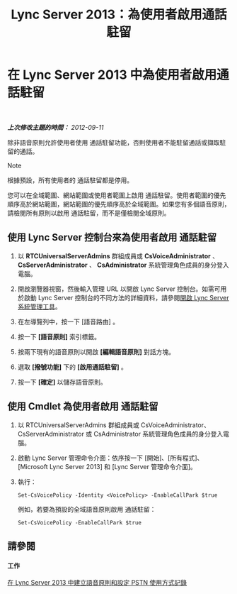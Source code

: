 ﻿---
title: Lync Server 2013：為使用者啟用通話駐留
TOCTitle: 為使用者啟用通話駐留
ms:assetid: 9430763f-3394-467c-9c6d-426bf761604e
ms:mtpsurl: https://technet.microsoft.com/zh-tw/library/Gg398753(v=OCS.15)
ms:contentKeyID: 49291692
ms.date: 08/10/2015
mtps_version: v=OCS.15
ms.translationtype: HT
---

# 在 Lync Server 2013 中為使用者啟用通話駐留

 

_**上次修改主題的時間：** 2012-09-11_

除非語音原則允許使用者使用 通話駐留功能，否則使用者不能駐留通話或擷取駐留的通話。

> [!NOTE]  
> 根據預設，所有使用者的 通話駐留都是停用。



您可以在全域範圍、網站範圍或使用者範圍上啟用 通話駐留。使用者範圍的優先順序高於網站範圍，網站範圍的優先順序高於全域範圍。如果您有多個語音原則，請檢閱所有原則以啟用 通話駐留，而不是僅檢閱全域原則。

## 使用 Lync Server 控制台來為使用者啟用 通話駐留

1.  以 **RTCUniversalServerAdmins** 群組成員或 **CsVoiceAdministrator** 、 **CsServerAdministrator** 、 **CsAdministrator** 系統管理角色成員的身分登入電腦。

2.  開啟瀏覽器視窗，然後輸入管理 URL 以開啟 Lync Server 控制台。如需可用於啟動 Lync Server 控制台的不同方法的詳細資料，請參閱[開啟 Lync Server 系統管理工具](lync-server-2013-open-lync-server-administrative-tools.md)。

3.  在左導覽列中，按一下 \[語音路由\] 。

4.  按一下 **\[語音原則\]** 索引標籤。

5.  按兩下現有的語音原則以開啟 **\[編輯語音原則\]** 對話方塊。

6.  選取 **\[撥號功能\]** 下的 **\[啟用通話駐留\]** 。

7.  按一下 **\[確定\]** 以儲存語音原則。

## 使用 Cmdlet 為使用者啟用 通話駐留

1.  以 RTCUniversalServerAdmins 群組成員或 CsVoiceAdministrator、CsServerAdministrator 或 CsAdministrator 系統管理角色成員的身分登入電腦。

2.  啟動 Lync Server 管理命令介面：依序按一下 \[開始\]、\[所有程式\]、\[Microsoft Lync Server 2013\] 和 \[Lync Server 管理命令介面\]。

3.  執行：
    
        Set-CsVoicePolicy -Identity <VoicePolicy> -EnableCallPark $true
    
    例如，若要為預設的全域語音原則啟用 通話駐留：
    
        Set-CsVoicePolicy -EnableCallPark $true

## 請參閱

#### 工作

[在 Lync Server 2013 中建立語音原則和設定 PSTN 使用方式記錄](lync-server-2013-create-a-voice-policy-and-configure-pstn-usage-records.md)

